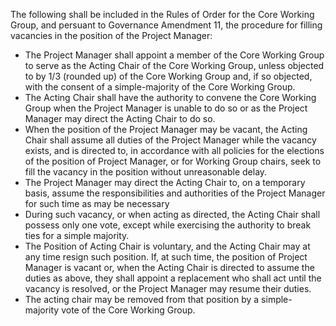 The following shall be included in the Rules of Order for the Core Working Group, and persuant to Governance Amendment 11, the procedure for filling vacancies in the position of the Project Manager:

* The Project Manager shall appoint a member of the Core Working Group to serve as the Acting Chair of the Core Working Group, unless objected to by 1/3 (rounded up) of the Core Working Group and, if so objected, with the consent of a simple-majority of the Core Working Group.
* The Acting Chair shall have the authority to convene the Core Working Group when the Project Manager is unable to do so or as the Project Manager may direct the Acting Chair to do so. 
* When the position of the Project Manager may be vacant, the Acting Chair shall assume all duties of the Project Manager while the vacancy exists, and is directed to, in accordance with all policies for the elections of the position of Project Manager, or for Working Group chairs, seek to fill the vacancy in the position without unreasonable delay.
* The Project Manager may direct the Acting Chair to, on a temporary basis, assume the responsibilities and authorities of the Project Manager for such time as may be necessary
* During such vacancy, or when acting as directed, the Acting Chair shall possess only one vote, except while exercising the authority to break ties for a simple majority. 
* The Position of Acting Chair is voluntary, and the Acting Chair may at any time resign such position. If, at such time, the position of Project Manager is vacant or, when the Acting Chair is directed to assume the duties as above, they shall appoint a replacement who shall act until the vacancy is resolved, or the Project Manager may resume their duties.
* The acting chair may be removed from that position by a simple-majority vote of the Core Working Group.
